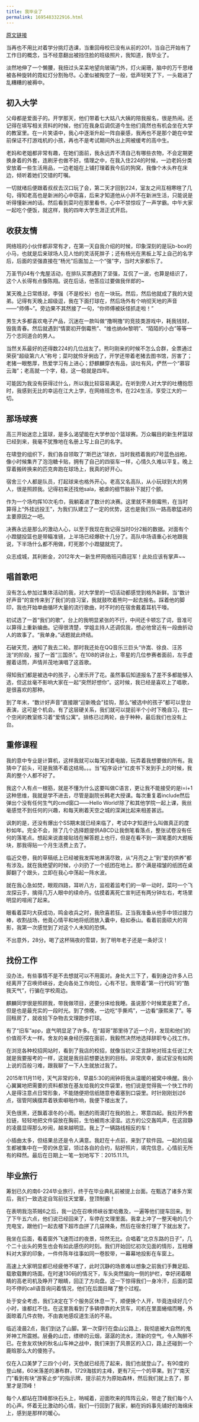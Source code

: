 ```yaml
---
title: 我毕业了
permalink: 1695483322916.html
---
```


[原文链接](https://user.qzone.qq.com/879309896/blog/1485074602)

当再也不用比对着学分挑灯选课，当重回母校已没有从前的201，当自己开始有了工作日的概念，当不经意翻出被挡住脸的班级照片，我知道，我毕业了。

淡然地伸了一个懒腰，我扭过头呆呆地望向玻璃门外，灯火阑珊，脑中的万千思绪被各种旋转的霓虹灯分割殆尽。心里似被掏空了一般，低声轻笑了下，一头栽进了乱糟糟的被褥中。

## 初入大学

父母都是爱面子的。开学那天，他们带着七大姑八大姨的陪我报名，很是热闹。还记得在填写相关资料的时候，他们在我身后调侃道今生他们竟然也有机会坐在大学的教室里。在一片笑语中，我心中逐渐升起一阵自豪感，我再也不是那个跪在中堂前保证不打游戏机的小孩，再也不是考试期间外出上网被缓考的高中生。

老妈和老姐都非常有趣，在她们面前，我永远弄不清自己有哪些衣物，不会定期更换身着的外套，连刷牙也做不好。情理之中，在我入住224的时候，一边老妈分类安放着一些生活用品，一边老姐在上铺打理着我今后的狗窝，我像个木头杵在床边，倾听着她们交错的叮嘱。

一切就绪后便跟着叔叔去汉口玩了会，第二天才回到224，室友之间互相寒暄了几句，得知老高也是新洲的心中窃喜，后来才知道他从小并不在新洲生活，只能说是听得懂新洲的话。然后看到菜叼在那里看书，心中不禁惊叹了一声学霸。中午大家一起吃个便饭，就这样，我的四年大学生涯正式开启。

## 收获友情

网络班的小伙伴都非常有才，在第一天自我介绍的时候，印象深刻的是玩b-box的小马，也就是后来球场人见人怕的灵活死胖子；还有杨光在黑板上写上自己的名字后，后面的坚强直接在“杨光”后面加上一个“强”字，当时大家都乐了。

万圣节j04有个鬼屋活动，在排队买票遇到了坚强，互侃了一波，也算是结识了，这个人长得有点像陈翔。说在后话，他答应过要做我伴郎的~

某天晚上日常练球，李强（不是校长）也在一块玩。然后，然后他就成了我的大徒弟。记得有天晚上超级逗，我在下面打球在，然后场外有个响彻天地的声音——“师傅~”。旁边果不其然接了一句，“你师傅被妖怪抓走啦！”

男生大多都喜欢电子产品，沉迷在一款叫做“撸啊撸”的竞技类游戏中，耗我钱财，毁我青春。然后就遇到“情窦初开倒霉熊”、“维也纳de黎明”、“陌陌的小白”等等一万个志同道合的男人。

当然关系最好的还得数224的几位战友了。熊叼刚来的时候不怎么合群，全票通过荣获“超级第六人”称号；菜叼就伶牙俐齿了，开学还带着老猪去图书馆，厉害了；老猪一眼憨厚，热爱学习有上进心；舒麒麟穿衣有品，谈吐有风，俨然一个“慕容云海”；老高就一个字，稳，这一稳就是四年。

可能因为我没有获得过什么，所以我比较容易满足。在听到旁人对大学的吐槽抱怨时，我感到无比的幸运在江大上学，在网络班念书，在224生活，享受江大的一切。

## 那场球赛

高三开始迷恋上篮球，是多么渴望能在大学参加个篮球赛。万众瞩目的新生杯篮球已经到来，我毫不犹豫地在名册上写上自己的名字。

在啸登的组织下，我们各自领取了“斯巴达”球衣，当时我捂着我的7号蓝色战袍，像小时候集齐了泡泡糖卡贴，拥有了自己的四驱车一样，心情久久难以平复。晚上穿着搬砖换来的匹克奔跑在球场上，我真的好开心。

宿舍三个人都是队员，打起球来也格外开心。老高又名高队，从小玩球到大的男人，很是照顾我。记得初来还找他sala，被虐的细节脑补下就打个颤。

作为一个场均挥10次毛巾，我躺着进了数计的决赛。这里就不黑倒霉熊，在当时算得上“外挂远投王”，为我们队建立了一定的优势，这也是我们队一路高歌猛进的主要原因之一吧。

决赛永远是那么的激动人心，以至于我现在我记得当时0分2板的数据。对面有个小蹬腿投篮也是带瞄准镜，上半场已经爆砍十几分了。高队中场语重心长地跟我说，下半场什么都不用做，盯死那个小蹬腿就完了。

众志成城，其利断金，2012年大一新生杯网络班问鼎冠军！此处应该有掌声~~

## 唱首歌吧

没有怎么参加过集体活动的我，对大学里的一切活动都感觉到格外新鲜。当“数计好声音”的宣传来到了我们的自习室，我就鼓吹着熊叼一起去报名。踩着他的脚印，我也开始单曲循环大量的流行歌曲，时不时的在宿舍戴着耳机干嚎。

初试选了一首“我们的歌”，台上的我明显紧张的不行，中间还卡顿忘了词，音准可以算得上重新编曲。记得很清楚，学姐主持人还调侃我，想必他曾近有一段曲折动人的故事了。“我单身。”话题就此终结。

石破天荒，通知了我去二轮。那时我还处在QQ音乐三巨头“许嵩、徐良、汪苏泷”的阶段，报了一首“三国杀”。在108的讲台上，零星的几位参赛者面前，左手虚握着话筒，声情并茂地演唱了这首歌。

得知我们都是被选中的孩子，心里乐开了花。虽然事后知道报名了差不多都能够入选，但这丝毫不影响大家在一起“突然好想你”。这时候，我已经是喜欢上了唱歌，是很喜欢的那种。

到了年末，“数计好声音”直接跟“迎新晚会”挂钩，那么“被选中的孩子”都可以登台表演，这可是个机会。有了这层硬关系，我们就可以提前半个小时下晚自习，找一个空闲的教室练习着“爱情公寓”。排练已过两轮，由于种种，最后我们也没有上台。

## 重修课程

我的意中专业是计算机，这样我就可以每天对着电脑，玩弄着我想要做的所有。我猜中了前头，可是我猜不着这结局。。。当“程序设计”红皮书下发到手上的时候，我真的整个人都不好了。

我这个人有点一根筋，就是不懂为什么这要叫做C语言，更让我不能接受的是i=i+1这种思维，我就是学不进去，尽管是副院长韩老大授课。每次重复着include然后弹出个没有任何生气的cmd窗口——Hello World!除了和其他学院一起上课，我丝毫感觉不到任何的兴趣，和每天刷着天空之城的深渊比起来相差甚远。

讽刺的是，还没有爆出个SS期末就已经来临了，考试中才知道什么叫做真正的度秒如年。完全不会，除了几个选择题提供ABCD让我倒笔看落点，整张试卷没有任何的落笔点。想起来说直接贴钱在解答题上也行，但是在看不到一滴笔墨的大题板块，那我得贴一个月生活费上去了。

临近交卷，我的草稿纸上已经被我发挥地淋漓尽致，从“月亮之上”到“爱的供养”都有涉及。就在我绝望的时候，小刘扔了一个纸团在地上。那个满是褶皱的纸团在桌脚翻了个跟头，立即在我心中荡起一阵水波。

就在我心急如焚，眼观四路，耳听八方，监视着监考们的一举一动时，菜叼一个飞龙探云手，擒得几万人眼中的续命丹。估摸着离死亡宣判还有两分钟左右，考场里明显的喧闹了起来。

眼看着菜叼大获成功，鸣金收兵之时，我欣喜若狂。正当我准备从他手中领过接力棒，收割战场，他竟心情平和地将纸团放入囊中，稳如泰山。看着前面硕大的背影，我第一次感觉到了对这个人未知的恐惧。

不出意外，28分。喝了这杯隔夜的雪碧，到了明年老子还是一条好汉！

## 找份工作

没办法，有些事情不是不去想就可以不用面对。身处大三下了，看到身边许多人已经离开了召唤师峡谷，走向各处工作岗位，心有不甘。我带着“第一行代码”的“酷我天气”，行骗在学校周边。

麒麟同学很是照顾我，带我做项目，还要分床给我睡。虽说那个时候累是累了点，但是也是最充实的一段时光。到了傍晚，一边吃“手撕鸡”，一边看“康熙来了”。等回租房了，就收拾下杂物去文理跑步打球。

有了“旧车”app，底气明显足了许多。在“超哥”那里待了近一个月，发现和他们的价值观不太一样。舍友的亲身经历摆在面前，我毅然决然地选择辞职专心找工作。

在浏览各种校招网站时，看到了我店的校招，就像当初义正言辞地对班主任说江大就是我要报考的一样，这就是我目前想要达到的目标。非常庆幸，面试官没有如网上说的百般刁难，跟我聊了一下人生就放过我了。

2015年11月11号，天气非常的冷，早晨5:30的闹钟将我从温暖的被窝中唤醒。我小心翼翼地把需要的资料都放在基友给我的文件袋里，他们说是觉得我一个快工作的人是得注意点日常形象，不能随便把信纸随意卷着塞到口袋里。时针刚刚划过6点，宿管阿姨摆弄着铁索噼啪作响，我便下楼出发了。

天色很黑，还飘着凛冬的小雨。剔透的雨滴打在我的脸上，寒意四起。我拉开外套拉链，轻轻地把文件袋放在胸前，生怕被雨水浸湿。远方的公交轰鸣声，在这寂静的凌晨显得那么吵闹，越来越明显。我上了一辆路线相反的车！

小插曲太多，但结果总还是令人满意。我赶在十点前，来到了软件园。一起的应届生都被集中在一旁的休息室，领过各自的合约，贴好照片，填完信息，心情前无所有的释然。最后在日期上一笔一划地写下：2015.11.11。

## 毕业旅行

筹划已久的南6-224毕业旅行，终于在毕业典礼前被提上台面。在甄选了诸多方案后，我们一致选定自驾前往天堂寨，登顶制霸！

在表明我泡茶贼6之后，我一边在召唤师峡谷里哈撒及，一遍等他们提车回来。到了下午五六点，他们说已经回来了，车停在文理里面。我拿上冲了一整天电的几个充电宝，跟他们一起去楼下超市血拼了几袋辣条，然后在宿舍打理了下就出发了。

我坐在后面，看着窗外飞速而过的夜景，坦然无比。合唱着“北京东路的日子”，几个二十出头的男生也会有如此感伤的时刻。我们开始回忆初次见面的情形，互相爆料对大家的印象，一件件陈年往事如同一卷胶带，一幕幕地投影在车窗上。

高速上大家明显都已经疲倦不堪了，此时沉静的场景难以想象之前我们手舞足蹈、载歌载舞的场面。在时速130码的情况下，车头突然偏向一侧的护栏，幸好闭着眼睛的高老司机及睁开了眼睛，回正了方向盘。这一下惊得我们一身冷汗，后面的菜叼不停的call语音询问着情况，他们在后面目睹了整个过程。

处于安全考虑，我们决定在下个服务区休息一下，顺便换个人开，毕竟连续好几个小时，谁都扛不住。在这里我看到了多辆停靠的大货车，司机在里面蜷缩而睡，外面晾着几件衣物，不由衷地感叹道生活的不易。

临近凌晨2点，我们到达了山脚。第一次穿行在盘山公路上，我彻底被大自然的鬼斧神工所震撼。层叠的山峦，缥缈的云烟，潺潺的流水，清新的空气，令人陶醉不已。在舍友欢快的秋名山车神之战中，我们来到了风景区的入口，路上还碰到一个鹿晗那么大的傻狍子。

仅在入口美梦了三四个小时，天色就已经亮了起来，我们也就登山了。有90度的登山梯，60米落差的瀑布群，1729海拔的主峰，更有7元一个的苹果。到了“南天门”看到有块“游客止步”的指示牌，提示前方为原始森林，然后我们就上去了，那里才是顶峰！

每个人都站在顶峰那块石头上，呐喊着，迎面吹来的阵阵云朵，带走了我们每个人的心声。怀着无比激动的心情，我们一行回到了我家，躺在妈妈事先铺好的海绵床上，感到是那样的暖心。
